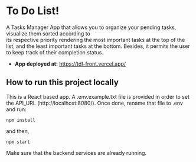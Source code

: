 # To Do List!

A Tasks Manager App that allows you to organize your pending tasks, visualize them sorted according to\
its respective priority rendering the most important tasks at the top of the list, and the least important 
tasks at the bottom. Besides, it permits the user to keep track of their completion status. 

  - **App deployed at:** https://tdl-front.vercel.app/

## How to run this project locally
This is a React based app. A .env.example.txt file is provided in order to set the API_URL (http://localhost:8080/).
Once done, rename that file to .env and run:

```
npm install
```
and then, 
```
npm start
```
Make sure that the backend services are already running. 
